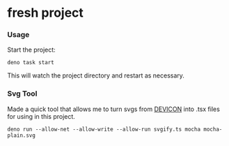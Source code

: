 # fresh project

### Usage

Start the project:

```
deno task start
```

This will watch the project directory and restart as necessary.

### Svg Tool

Made a quick tool that allows me to turn svgs from [DEVICON](https://devicon.dev/) into .tsx files for using in this project.

```
deno run --allow-net --allow-write --allow-run svgify.ts mocha mocha-plain.svg
```
